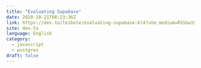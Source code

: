 ```yaml
---
title: "Evaluating Supabase"
date: 2020-10-21T08:23:36Z
link: https://dev.to/leibole/evaluating-supabase-kl4?utm_medium=RSS&utm_source=news.12bit.vn
site: dev.to
language: English
category:
  - javascript
  - postgres
draft: false
---
```


